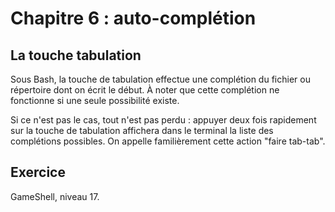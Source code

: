 # Chapitre 6 : auto-complétion

## La touche tabulation

Sous Bash, la touche de tabulation effectue une complétion du fichier ou
répertoire dont on écrit le début. À noter que cette complétion ne fonctionne
si une seule possibilité existe.

Si ce n'est pas le cas, tout n'est pas perdu : appuyer deux fois rapidement sur
la touche de tabulation affichera dans le terminal la liste des complétions
possibles. On appelle familièrement cette action "faire tab-tab".

## Exercice

GameShell, niveau 17.
